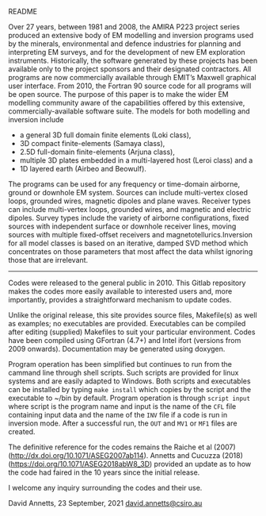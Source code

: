 README

Over 27 years, between 1981 and 2008, the AMIRA P223 project series produced an extensive body of EM modelling and inversion programs used by the minerals, environmental and defence industries for planning and interpreting EM surveys, and for the development of new EM exploration instruments. Historically, the software generated by these projects has been available only to the project sponsors and their designated contractors. All programs are now commercially available through EMIT’s Maxwell graphical user interface. From 2010, the Fortran 90 source code for all programs will be open source. The purpose of this paper is to make the wider EM modelling community aware of the capabilities offered by this extensive, commercially-available software suite. The models for both modelling and inversion include 
* a general 3D full domain finite elements (Loki class), 
* 3D compact finite-elements (Samaya class), 
* 2.5D full-domain finite-elements (Arjuna class), 
* multiple 3D plates embedded in a multi-layered host (Leroi class) and a 
* 1D layered earth (Airbeo and Beowulf). 

The programs can be used for any frequency or time-domain airborne, ground or downhole EM system. Sources can include multi-vertex closed loops, grounded wires, magnetic dipoles and plane waves. Receiver types can include multi-vertex loops, grounded wires, and magnetic and electric dipoles. Survey types include the variety of airborne configurations, fixed sources with independent surface or downhole receiver lines, moving sources with multiple fixed-offset receivers and magnetotellurics.Inversion for all model classes is based on an iterative, damped SVD method which concentrates on those parameters that most affect the data whilst ignoring those that are irrelevant.

---

Codes were released to the general public in 2010. This Gitlab repository makes the codes more easily available to interested users and, more importantly, provides a straightforward mechanism to update codes.

Unlike the original release, this site provides source files, Makefile(s) as well as examples; no executables are provided. Executables can be compiled after editing (supplied) Makefiles to suit your particular environment.  Codes have been compiled using GFortran (4.7+) and Intel ifort (versions from 2009 onwards).  Documentation may be generated using doxygen.

Program operation has been simplified but continues to run from the cammand line through shell scripts.  Such scripts are provided for linux systems and are easily adapted to Windows.  Both scripts and executables can be installed by typing `make install` which copies by the script and the executable to ~/bin by default.  Program operation is through `script input` where script is the program name and input is the name of the `CFL` file containing input data and the name of the `INV` file if a code is run in inversion mode.  After a successful run, the `OUT` and `MV1` or `MF1` files are created.
    

The definitive reference for the codes remains the Raiche et al (2007) (http://dx.doi.org/10.1071/ASEG2007ab114). Annetts and Cucuzza (2018) (https://doi.org/10.1071/ASEG2018abW8_3D) provided an update as to how the code had faired in the 10 years since the initial release.

I welcome any inquiry surrounding the codes and their use.

David Annetts,
23 September, 2021
david.annetts@csiro.au
